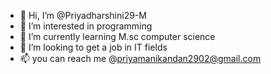 - 👋 Hi, I’m @Priyadharshini29-M
- 👀 I’m interested in programming
- 🌱 I’m currently learning M.sc computer science
- 💞️ I’m looking to get a job in IT fields
- 📫 you can reach me @priyamanikandan2902@gmail.com

<!---
Priyadharshini29-M/Priyadharshini29-M is a ✨ special ✨ repository because its `README.md` (this file) appears on your GitHub profile.
You can click the Preview link to take a look at your changes.
--->
